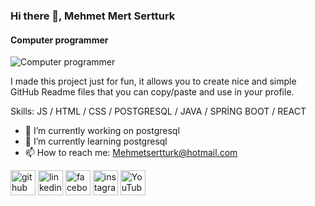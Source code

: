 ### Hi there 👋, Mehmet Mert Sertturk
#### Computer programmer
![Computer programmer](https://media.licdn.com/dms/image/v2/D4D03AQGx3Clvd3PsLQ/profile-displayphoto-shrink_400_400/profile-displayphoto-shrink_400_400/0/1727789529900?e=1733356800&v=beta&t=3zD4WZQRFdC1qud8V0O62iQUGICbMjJSIYq5M6bNXt0)

I made this project just for fun, it allows you to create nice and simple GitHub Readme files that you can copy/paste and use in your profile.

Skills:  JS / HTML / CSS / POSTGRESQL / JAVA / SPRİNG BOOT / REACT

- 🔭 I’m currently working on postgresql 
- 🌱 I’m currently learning postgresql 
- 📫 How to reach me: Mehmetsertturk@hotmail.com 


[<img src='https://cdn.jsdelivr.net/npm/simple-icons@3.0.1/icons/github.svg' alt='github' height='40'>](https://github.com/msertturk/)  [<img src='https://cdn.jsdelivr.net/npm/simple-icons@3.0.1/icons/linkedin.svg' alt='linkedin' height='40'>](https://www.linkedin.com/in/mehmet-mert-sertt%C3%BCrk-a183352a4/?originalSubdomain=tr/)  [<img src='https://cdn.jsdelivr.net/npm/simple-icons@3.0.1/icons/facebook.svg' alt='facebook' height='40'>](https://www.facebook.com/mehmetmert.sertturk/)  [<img src='https://cdn.jsdelivr.net/npm/simple-icons@3.0.1/icons/instagram.svg' alt='instagram' height='40'>](https://www.instagram.com/memetmertsertturk/)  [<img src='https://cdn.jsdelivr.net/npm/simple-icons@3.0.1/icons/youtube.svg' alt='YouTube' height='40'>](https://www.youtube.com/@mehmetmertsertturk8301/)  






